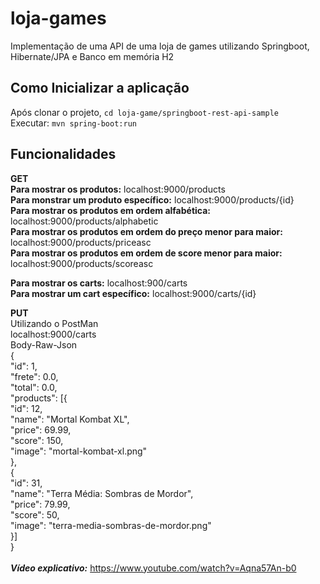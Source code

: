 # loja-games
Implementação de uma API de uma loja de games utilizando Springboot, Hibernate/JPA e Banco em memória H2

## Como Inicializar a aplicação
Após clonar o projeto, ```cd loja-game/springboot-rest-api-sample```<br/>
Executar: ```mvn spring-boot:run```<br/>

## Funcionalidades
**GET**<br/>
**Para mostrar os produtos:**  localhost:9000/products<br/>
**Para monstrar um produto específico:** localhost:9000/products/{id}<br/>
**Para mostrar os produtos em ordem alfabética:** localhost:9000/products/alphabetic<br/>
**Para mostrar os produtos em ordem do preço menor para maior:** localhost:9000/products/priceasc<br/>
**Para mostrar os produtos em ordem de score menor para maior:** localhost:9000/products/scoreasc<br/>

**Para mostrar os carts:** localhost:900/carts<br/>
**Para mostrar um cart específico:** localhost:9000/carts/{id}<br/>

**PUT**<br/>
Utilizando o PostMan<br/>
localhost:9000/carts<br/>
Body-Raw-Json<br/>
{<br/>
    "id": 1,<br/>
    "frete": 0.0,<br/>
    "total": 0.0,<br/>
    "products": [{<br/>
        "id": 12,<br/>
        "name": "Mortal Kombat XL",<br/>
        "price": 69.99,<br/>
        "score": 150,<br/>
        "image": "mortal-kombat-xl.png"<br/>
    },<br/>
    {<br/>
        "id": 31,<br/>
        "name": "Terra Média: Sombras de Mordor",<br/>
        "price": 79.99,<br/>
        "score": 50,<br/>
        "image": "terra-media-sombras-de-mordor.png"<br/>
    }]<br/>
}<br/>
<br/>
***Vídeo explicativo:*** https://www.youtube.com/watch?v=Aqna57An-b0 

